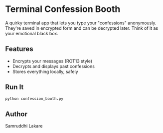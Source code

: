 # Terminal Confession Booth

A quirky terminal app that lets you type your "confessions" anonymously. They're saved in encrypted form and can be decrypted later. Think of it as your emotional black box.

## Features
- Encrypts your messages (ROT13 style)
- Decrypts and displays past confessions
- Stores everything locally, safely

## Run It
```bash
python confession_booth.py
```

## Author
Samruddhi Lakare
